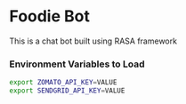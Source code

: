 # Foodie Bot

This is a chat bot built using RASA framework

### Environment Variables to Load

```sh
export ZOMATO_API_KEY=VALUE
export SENDGRID_API_KEY=VALUE

```